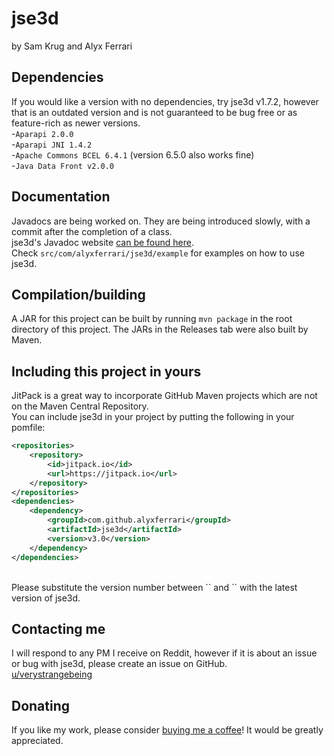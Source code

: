 # jse3d

by Sam Krug and Alyx Ferrari

## Dependencies

If you would like a version with no dependencies, try jse3d v1.7.2, however that is an outdated version and is not guaranteed to be bug free or as feature-rich as newer versions.<br/>
-`Aparapi 2.0.0`<br/>
-`Aparapi JNI 1.4.2`<br/>
-`Apache Commons BCEL 6.4.1` (version 6.5.0 also works fine)<br/>
-`Java Data Front v2.0.0`<br/>

## Documentation

Javadocs are being worked on. They are being introduced slowly, with a commit after the completion of a class.<br/>
jse3d's Javadoc website [can be found here](https://alyxferrari.github.io/jse3d/javadoc/index.html/).<br/>
Check `src/com/alyxferrari/jse3d/example` for examples on how to use jse3d.

## Compilation/building

A JAR for this project can be built by running `mvn package` in the root directory of this project. The JARs in the Releases tab were also built by Maven.

## Including this project in yours

JitPack is a great way to incorporate GitHub Maven projects which are not on the Maven Central Repository.<br/>
You can include jse3d in your project by putting the following in your pomfile:<br/>
```xml
<repositories>
	<repository>
		<id>jitpack.io</id>
		<url>https://jitpack.io</url>
	</repository>
</repositories>
<dependencies>
	<dependency>
		<groupId>com.github.alyxferrari</groupId>
		<artifactId>jse3d</artifactId>
		<version>v3.0</version>
	</dependency>
</dependencies>
```
<br/>
Please substitute the version number between `<version>` and `</version>` with the latest version of jse3d.

## Contacting me

I will respond to any PM I receive on Reddit, however if it is about an issue or bug with jse3d, please create an issue on GitHub.<br/>
[u/verystrangebeing](https://reddit.com/user/verystrangebeing/)

## Donating

If you like my work, please consider [buying me a coffee](https://paypal.me/alyxferrari/)! It would be greatly appreciated.
